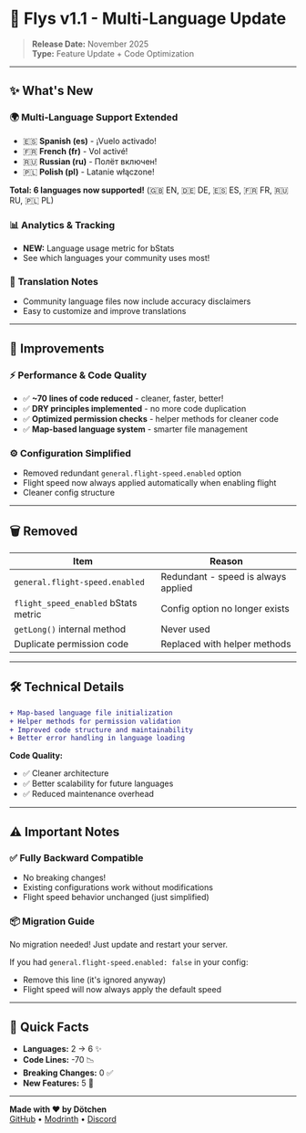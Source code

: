 # 🚀 Flys v1.1 - Multi-Language Update

> **Release Date:** November 2025  
> **Type:** Feature Update + Code Optimization

---

## ✨ What's New

### 🌍 **Multi-Language Support Extended**
- 🇪🇸 **Spanish (es)** - ¡Vuelo activado!
- 🇫🇷 **French (fr)** - Vol activé!
- 🇷🇺 **Russian (ru)** - Полёт включен!
- 🇵🇱 **Polish (pl)** - Latanie włączone!

**Total: 6 languages now supported!** (🇬🇧 EN, 🇩🇪 DE, 🇪🇸 ES, 🇫🇷 FR, 🇷🇺 RU, 🇵🇱 PL)

### 📊 **Analytics & Tracking**
- **NEW:** Language usage metric for bStats
- See which languages your community uses most!

### 📝 **Translation Notes**
- Community language files now include accuracy disclaimers
- Easy to customize and improve translations

---

## 🔧 Improvements

### ⚡ **Performance & Code Quality**
- ✅ **~70 lines of code reduced** - cleaner, faster, better!
- ✅ **DRY principles implemented** - no more code duplication
- ✅ **Optimized permission checks** - helper methods for cleaner code
- ✅ **Map-based language system** - smarter file management

### ⚙️ **Configuration Simplified**
- Removed redundant `general.flight-speed.enabled` option
- Flight speed now always applied automatically when enabling flight
- Cleaner config structure

---

## 🗑️ Removed

| Item | Reason |
|------|--------|
| `general.flight-speed.enabled` | Redundant - speed is always applied |
| `flight_speed_enabled` bStats metric | Config option no longer exists |
| `getLong()` internal method | Never used |
| Duplicate permission code | Replaced with helper methods |

---

## 🛠️ Technical Details

```diff
+ Map-based language file initialization
+ Helper methods for permission validation
+ Improved code structure and maintainability
+ Better error handling in language loading
```

**Code Quality:**
- ✅ Cleaner architecture
- ✅ Better scalability for future languages
- ✅ Reduced maintenance overhead

---

## ⚠️ Important Notes

### ✅ **Fully Backward Compatible**
- No breaking changes!
- Existing configurations work without modifications
- Flight speed behavior unchanged (just simplified)

### 📦 **Migration Guide**
No migration needed! Just update and restart your server.

If you had `general.flight-speed.enabled: false` in your config:
- Remove this line (it's ignored anyway)
- Flight speed will now always apply the default speed

---

## 🎯 Quick Facts

- **Languages:** 2 → 6 ✨
- **Code Lines:** -70 📉
- **Breaking Changes:** 0 ✅
- **New Features:** 5 🎉

---

**Made with ❤️ by Dötchen**  
[GitHub](https://github.com/Dotta4You/Flys) • [Modrinth](https://modrinth.com/plugin/flys) • [Discord](https://discord.gg/PfQTqhfjgA)

